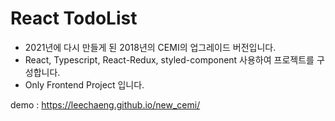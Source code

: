# React TodoList

- 2021년에 다시 만들게 된 2018년의 CEMI의 업그레이드 버전입니다.
- React, Typescript, React-Redux, styled-component 사용하여 프로젝트를 구성합니다.
- Only Frontend Project 입니다.

demo : https://leechaeng.github.io/new_cemi/
